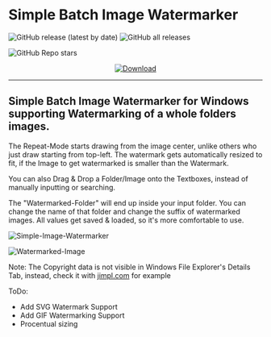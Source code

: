 # Simple Batch Image Watermarker
![GitHub release (latest by date)](https://img.shields.io/github/v/release/WaGi-Coding/Simple-Batch-Image-Watermarker?label=latest%20release&style=for-the-badge)
![GitHub all releases](https://img.shields.io/github/downloads/WaGi-Coding/Simple-Batch-Image-Watermarker/total?label=Github%20Release%20Downloads&style=for-the-badge)

![GitHub Repo stars](https://img.shields.io/github/stars/WaGi-Coding/Simple-Batch-Image-Watermarker?style=social)


<p align="center">
  <a href="https://github.com/WaGi-Coding/Simple-Batch-Image-Watermarker/releases/"><img alt="Download" src="https://i.imgur.com/IMSXFnA.png"/></a>
</p>

---

## Simple Batch Image Watermarker for Windows supporting Watermarking of a whole folders images.

The Repeat-Mode starts drawing from the image center, unlike others who just draw starting from top-left.
The watermark gets automatically resized to fit, if the Image to get watermarked is smaller than the Watermark.

You can also Drag & Drop a Folder/Image onto the Textboxes, instead of manually inputting or searching.

The "Watermarked-Folder" will end up inside your input folder. You can change the name of that folder and change the suffix of watermarked images.
All values get saved & loaded, so it's more comfortable to use.


![Simple-Image-Watermarker](https://user-images.githubusercontent.com/38970388/211139620-7ace1a9c-b3a8-4747-bf30-16ef3600d8e4.PNG)

![Watermarked-Image](https://user-images.githubusercontent.com/38970388/211139373-4f989ef5-bab5-4b86-8c6e-1c8c90abb053.png)

Note:
  The Copyright data is not visible in Windows File Explorer's Details Tab, instead, check it with [jimpl.com](https://jimpl.com) for example

ToDo:
  - Add SVG Watermark Support
  - Add GIF Watermarking Support
  - Procentual sizing
